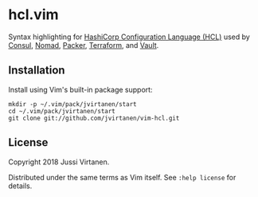 # hcl.vim

Syntax highlighting for [HashiCorp Configuration Language (HCL)][HCL] used by
[Consul][], [Nomad][], [Packer][], [Terraform][], and [Vault][].

  [HCL]: https://github.com/hashicorp/hcl
  [Consul]: https://www.consul.io/
  [Nomad]: https://www.nomadproject.io/
  [Packer]: https://packer.io/
  [Terraform]: https://www.terraform.io/
  [Vault]: https://www.vaultproject.io/

## Installation

Install using Vim's built-in package support:
```
mkdir -p ~/.vim/pack/jvirtanen/start
cd ~/.vim/pack/jvirtanen/start
git clone git://github.com/jvirtanen/vim-hcl.git
```

## License

Copyright 2018 Jussi Virtanen.

Distributed under the same terms as Vim itself. See `:help license` for
details.
